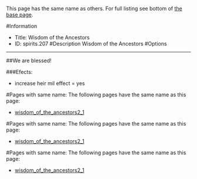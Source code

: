 This page has the same name as others. For full listing see bottom of [the base page](wisdom_of_the.md).

#Information
 - Title: Wisdom of the Ancestors
 - ID: spirits.207
#Description
Wisdom of the Ancestors
#Options

___
##We are blessed!

###Efects:<ul><li>increase heir mil effect = yes</li></ul>


#Pages with same name:
The following pages have the same name as this page:
 - [wisdom_of_the_ancestors2_1](wisdom_of_the_ancestors2_1.md)


#Pages with same name:
The following pages have the same name as this page:
 - [wisdom_of_the_ancestors2_1](wisdom_of_the_ancestors2_1.md)


#Pages with same name:
The following pages have the same name as this page:
 - [wisdom_of_the_ancestors2_1](wisdom_of_the_ancestors2_1.md)
